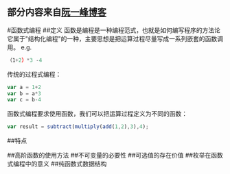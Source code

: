 部分内容来自[阮一峰博客](http://www.ruanyifeng.com/blog/2012/04/functional_programming.html)
------
#函数式编程
##定义
函数是编程是一种编程范式，也就是如何编写程序的方法论
它属于"结构化编程"的一种，主要思想是把运算过程尽量写成一系列嵌套的函数调用。
e.g.
```js
（1+2）*3 -4
```
传统的过程式编程：

```js
var a = 1+2
var b = a*3
var c = b-4
```

函数式编程要求使用函数，我们可以把运算过程定义为不同的函数：
```js
var result = subtract(multiply(add(1,2),3),4);
```

##特点

##高阶函数的使用方法
##不可变量的必要性
##可选值的存在价值
##枚举在函数式编程中的意义
##纯函数式数据结构